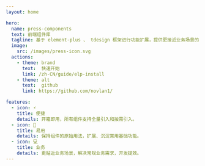 ```yaml
---
layout: home

hero:
  name: press-components
  text: 前端组件库
  tagline: 基于 element-plus 、 tdesign 框架进行功能扩展，提供更接近业务场景的组件。
  image:
    src: /images/press-icon.svg
  actions:
    - theme: brand
      text:  快速开始
      link: /zh-CN/guide/elp-install
    - theme: alt
      text:  github
      link: https://github.com/novlan1/

features:
  - icon: ⚡️
    title: 便捷
    details: 开箱即用，所有组件支持全量引入和按需引入。
  - icon: 🤟
    title: 易用
    details: 保持组件的原始用法，扩展、沉淀常用基础功能。
  - icon: 💻
    title: 业务
    details: 更贴近业务场景，解决常规业务需求，开发提效。
---
```


